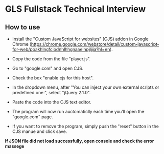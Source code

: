 # GLS Fullstack Technical Interview

## How to use

- Install the "Custom JavaScript for websites" (CJS) addon in Google Chrome (https://chrome.google.com/webstore/detail/custom-javascript-for-web/poakhlngfciodnhlhhgnaaelnpjljija?hl=en).

- Copy the code from the file "player.js".

- Go to "google.com" and open CJS.

- Check the box "enable cjs for this host".

- In the dropdown menu, after "You can inject your own external scripts or predefined one:", select "jQuery 2.1.0".

- Paste the code into the CJS text editor.

- The program will now run auotomaticlly each time you'll open the "google.com" page.

- If you want to remove the program, simply push the "reset" button in the CJS manue and click save.

**If JSON file did not load successfully, open console and check the error massege**
